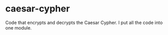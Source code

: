 # caesar-cypher
Code that encrypts and decrypts the Caesar Cypher. I put all the code into one module.
